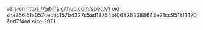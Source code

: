 version https://git-lfs.github.com/spec/v1
oid sha256:5fa057cecbc157b4227c5ad13764bf068263388643e21cc9518f14706ed7f4cd
size 2971
